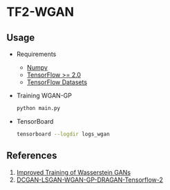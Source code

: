 # TF2-WGAN


## Usage

- Requirements
    - [Numpy](http://www.numpy.org/)
    - [TensorFlow >= 2.0](https://www.tensorflow.org/versions/r2.0/api_docs/python/tf)
    - [TensorFlow Datasets](https://www.tensorflow.org/datasets/)

- Training WGAN-GP
    ```bash
    python main.py
    ```

- TensorBoard
    ```bash
    tensorboard --logdir logs_wgan
    ```

## References
1. [Improved Training of Wasserstein GANs](https://arxiv.org/abs/1704.00028)
2. [DCGAN-LSGAN-WGAN-GP-DRAGAN-Tensorflow-2](https://github.com/LynnHo/DCGAN-LSGAN-WGAN-GP-DRAGAN-Tensorflow-2)